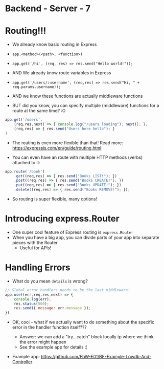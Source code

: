 # Backend - Server - 7

# Routing!!!

- We already know basic routing in Express
- `app.<method>(<path>, <function>)`
- `app.get('/hi', (req, res) => res.send("Hello world!"));`

- AND We already know route variables in Express
- `app.get('/users/:username', (req,res) => res.send("Hi, " + req.params.username));`

- AND we know these functions are actually middleware functions
- BUT did you know, you can specify multiple (middleware) functions for a route at the same time? :O

```js
app.get('/users',
    (req,res,next) => { console.log("/users loading"); next(); },
    (req,res) => { res.send("Users here hello"); }
)
```
- The routing is even more flexible than that! Read more: https://expressjs.com/en/guide/routing.html

- You can even have an route with multiple HTTP methods (verbs) attached to it:

```js
app.route('/book')
    .get((req,res) => { res.send("Books LIST!"); })
    .post((req,res) => { res.send("Books CREATE!"); })
    .put((req,res) => { res.send("Books UPDATE!"); })
    .delete((req,res) => { res.send("Books REMOVE!"); });
```

- So routing is super flexible, many options!

# Introducing express.Router

- One super cool feature of Express routing is `express.Router`
- When you have a big app, you can divide parts of your app into separate pieces with the Router
    - Useful for APIs!

 # Handling Errors

- What do you mean `details` is wrong?

```js
// Global error handler; needs to be the last middleware!
app.use((err,req,res,next) => { 
    console.log(err);
    res.status(500);
    res.send({ message: err.message });
})
```

- OK; cool - what if we actually want to do something about the specific error in the handler function itself???
    - Answer: we can add a "try...catch" block locally tp where we think the error might happen
    - See the example app for details :) 

- Example app: https://github.com/FbW-E01/BE-Example-Lowdb-And-Controller